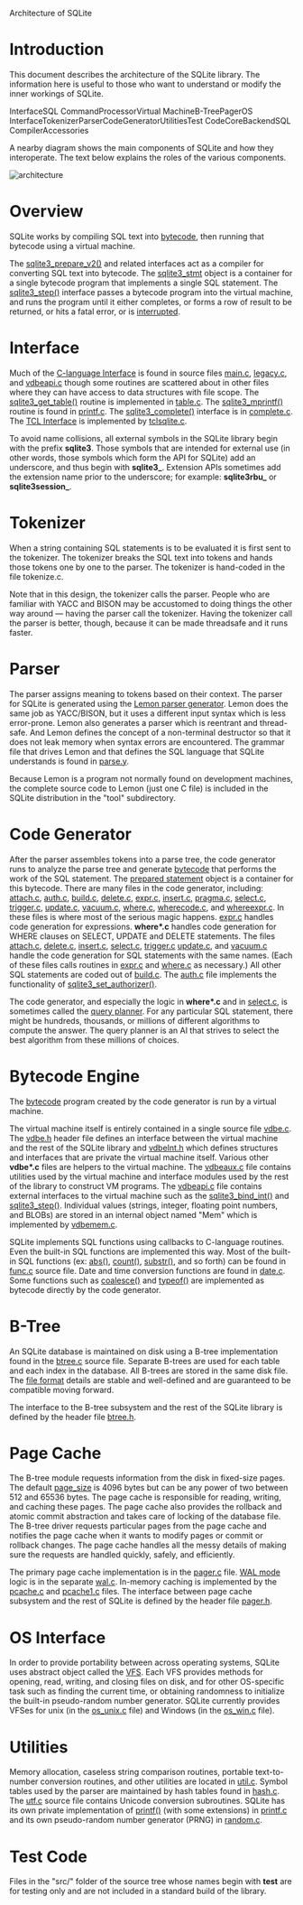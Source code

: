 Architecture of SQLite

# Introduction

This document describes the architecture of the SQLite library. The information here is useful to those who want to understand or modify the inner workings of SQLite.

InterfaceSQL CommandProcessorVirtual MachineB-TreePagerOS InterfaceTokenizerParserCodeGeneratorUtilitiesTest CodeCoreBackendSQL CompilerAccessories

A nearby diagram shows the main components of SQLite and how they interoperate. The text below explains the roles of the various components.

![architecture](https://github.com/lishuhuakai/sqlite_reading/blob/main/Document/official_documents/imgs/image-20210828173741457.png)

# Overview

SQLite works by compiling SQL text into [bytecode](https://sqlite.org/opcode.html), then running that bytecode using a virtual machine.

The [sqlite3_prepare_v2()](https://sqlite.org/c3ref/prepare.html) and related interfaces act as a compiler for converting SQL text into bytecode. The [sqlite3_stmt](https://sqlite.org/c3ref/stmt.html) object is a container for a single bytecode program that implements a single SQL statement. The [sqlite3_step()](https://sqlite.org/c3ref/step.html) interface passes a bytecode program into the virtual machine, and runs the program until it either completes, or forms a row of result to be returned, or hits a fatal error, or is [interrupted](https://sqlite.org/c3ref/interrupt.html).

# Interface

Much of the [C-language Interface](https://sqlite.org/c3ref/intro.html) is found in source files [main.c](https://sqlite.org/src/file/src/main.c), [legacy.c](https://sqlite.org/src/file/src/legacy.c), and [vdbeapi.c](https://sqlite.org/src/file/src/vdbeapi.c) though some routines are scattered about in other files where they can have access to data structures with file scope. The [sqlite3_get_table()](https://sqlite.org/c3ref/free_table.html) routine is implemented in [table.c](https://sqlite.org/src/file/src/table.c). The [sqlite3_mprintf()](https://sqlite.org/c3ref/mprintf.html) routine is found in [printf.c](https://sqlite.org/src/file/src/printf.c). The [sqlite3_complete()](https://sqlite.org/c3ref/complete.html) interface is in [complete.c](https://sqlite.org/src/file/src/complete.c). The [TCL Interface](https://sqlite.org/tclsqlite.html) is implemented by [tclsqlite.c](https://sqlite.org/src/file/src/tclsqlite.c).

To avoid name collisions, all external symbols in the SQLite library begin with the prefix **sqlite3**. Those symbols that are intended for external use (in other words, those symbols which form the API for SQLite) add an underscore, and thus begin with **sqlite3_**. Extension APIs sometimes add the extension name prior to the underscore; for example: **sqlite3rbu_** or **sqlite3session_**.

# Tokenizer

When a string containing SQL statements is to be evaluated it is first sent to the tokenizer. The tokenizer breaks the SQL text into tokens and hands those tokens one by one to the parser. The tokenizer is hand-coded in the file tokenize.c.

Note that in this design, the tokenizer calls the parser. People who are familiar with YACC and BISON may be accustomed to doing things the other way around — having the parser call the tokenizer. Having the tokenizer call the parser is better, though, because it can be made threadsafe and it runs faster.

# Parser

The parser assigns meaning to tokens based on their context. The parser for SQLite is generated using the [Lemon parser generator](https://sqlite.org/lemon.html). Lemon does the same job as YACC/BISON, but it uses a different input syntax which is less error-prone. Lemon also generates a parser which is reentrant and thread-safe. And Lemon defines the concept of a non-terminal destructor so that it does not leak memory when syntax errors are encountered. The grammar file that drives Lemon and that defines the SQL language that SQLite understands is found in [parse.y](https://sqlite.org/src/file/src/parse.y).

Because Lemon is a program not normally found on development machines, the complete source code to Lemon (just one C file) is included in the SQLite distribution in the "tool" subdirectory.

# Code Generator

After the parser assembles tokens into a parse tree, the code generator runs to analyze the parse tree and generate [bytecode](https://sqlite.org/opcode.html) that performs the work of the SQL statement. The [prepared statement](https://sqlite.org/c3ref/stmt.html) object is a container for this bytecode. There are many files in the code generator, including: [attach.c](https://sqlite.org/src/file/src/attach.c), [auth.c](https://sqlite.org/src/file/src/auth.c), [build.c](https://sqlite.org/src/file/src/build.c), [delete.c](https://sqlite.org/src/file/src/delete.c), [expr.c](https://sqlite.org/src/file/src/expr.c), [insert.c](https://sqlite.org/src/file/src/insert.c), [pragma.c](https://sqlite.org/src/file/src/pragma.c), [select.c](https://sqlite.org/src/file/src/select.c), [trigger.c](https://sqlite.org/src/file/src/trigger.c), [update.c](https://sqlite.org/src/file/src/update.c), [vacuum.c](https://sqlite.org/src/file/src/vacuum.c), [where.c](https://sqlite.org/src/file/src/where.c), [wherecode.c](https://sqlite.org/src/file/src/wherecode.c), and [whereexpr.c](https://sqlite.org/src/file/src/whereexpr.c). In these files is where most of the serious magic happens. [expr.c](https://sqlite.org/src/file/src/expr.c) handles code generation for expressions. **where\*.c** handles code generation for WHERE clauses on SELECT, UPDATE and DELETE statements. The files [attach.c](https://sqlite.org/src/file/src/attach.c), [delete.c](https://sqlite.org/src/file/src/delete.c), [insert.c](https://sqlite.org/src/file/src/insert.c), [select.c](https://sqlite.org/src/file/src/select.c), [trigger.c](https://sqlite.org/src/file/src/trigger.c) [update.c](https://sqlite.org/src/file/src/update.c), and [vacuum.c](https://sqlite.org/src/file/src/vacuum.c) handle the code generation for SQL statements with the same names. (Each of these files calls routines in [expr.c](https://sqlite.org/src/file/src/expr.c) and [where.c](https://sqlite.org/src/file/src/where.c) as necessary.) All other SQL statements are coded out of [build.c](https://sqlite.org/src/file/src/build.c). The [auth.c](https://sqlite.org/src/file/src/auth.c) file implements the functionality of [sqlite3_set_authorizer()](https://sqlite.org/c3ref/set_authorizer.html).

The code generator, and especially the logic in **where\*.c** and in [select.c](https://sqlite.org/src/file/src/select.c), is sometimes called the [query planner](https://sqlite.org/optoverview.html). For any particular SQL statement, there might be hundreds, thousands, or millions of different algorithms to compute the answer. The query planner is an AI that strives to select the best algorithm from these millions of choices.

# Bytecode Engine

The [bytecode](https://sqlite.org/opcode.html) program created by the code generator is run by a virtual machine.

The virtual machine itself is entirely contained in a single source file [vdbe.c](https://sqlite.org/src/file/src/vdbe.c). The [vdbe.h](https://sqlite.org/src/file/src/vdbe.h) header file defines an interface between the virtual machine and the rest of the SQLite library and [vdbeInt.h](https://sqlite.org/src/file/src/vdbeInt.h) which defines structures and interfaces that are private the virtual machine itself. Various other **vdbe\*.c** files are helpers to the virtual machine. The [vdbeaux.c](https://sqlite.org/src/file/src/vdbeaux.c) file contains utilities used by the virtual machine and interface modules used by the rest of the library to construct VM programs. The [vdbeapi.c](https://sqlite.org/src/file/src/vdbeapi.c) file contains external interfaces to the virtual machine such as the [sqlite3_bind_int()](https://sqlite.org/c3ref/bind_blob.html) and [sqlite3_step()](https://sqlite.org/c3ref/step.html). Individual values (strings, integer, floating point numbers, and BLOBs) are stored in an internal object named "Mem" which is implemented by [vdbemem.c](https://sqlite.org/src/file/src/vdbemem.c).

SQLite implements SQL functions using callbacks to C-language routines. Even the built-in SQL functions are implemented this way. Most of the built-in SQL functions (ex: [abs()](https://sqlite.org/lang_corefunc.html#abs), [count()](https://sqlite.org/lang_aggfunc.html#count), [substr()](https://sqlite.org/lang_corefunc.html#substr), and so forth) can be found in [func.c](https://sqlite.org/src/file/src/func.c) source file. Date and time conversion functions are found in [date.c](https://sqlite.org/src/file/src/date.c). Some functions such as [coalesce()](https://sqlite.org/lang_corefunc.html#coalesce) and [typeof()](https://sqlite.org/lang_corefunc.html#typeof) are implemented as bytecode directly by the code generator.

# B-Tree

An SQLite database is maintained on disk using a B-tree implementation found in the [btree.c](https://sqlite.org/src/file/src/btree.c) source file. Separate B-trees are used for each table and each index in the database. All B-trees are stored in the same disk file. The [file format](https://sqlite.org/fileformat2.html) details are stable and well-defined and are guaranteed to be compatible moving forward.

The interface to the B-tree subsystem and the rest of the SQLite library is defined by the header file [btree.h](https://sqlite.org/src/file/src/btree.h).

# Page Cache

The B-tree module requests information from the disk in fixed-size pages. The default [page_size](https://sqlite.org/pragma.html#pragma_page_size) is 4096 bytes but can be any power of two between 512 and 65536 bytes. The page cache is responsible for reading, writing, and caching these pages. The page cache also provides the rollback and atomic commit abstraction and takes care of locking of the database file. The B-tree driver requests particular pages from the page cache and notifies the page cache when it wants to modify pages or commit or rollback changes. The page cache handles all the messy details of making sure the requests are handled quickly, safely, and efficiently.

The primary page cache implementation is in the [pager.c](https://sqlite.org/src/file/src/pager.c) file. [WAL mode](https://sqlite.org/wal.html) logic is in the separate [wal.c](https://sqlite.org/src/file/src/wal.c). In-memory caching is implemented by the [pcache.c](https://sqlite.org/src/file/src/pcache.c) and [pcache1.c](https://sqlite.org/src/file/src/pcache1.c) files. The interface between page cache subsystem and the rest of SQLite is defined by the header file [pager.h](https://sqlite.org/src/file/src/pager.h).

# OS Interface

In order to provide portability between across operating systems, SQLite uses abstract object called the [VFS](https://sqlite.org/vfs.html). Each VFS provides methods for opening, read, writing, and closing files on disk, and for other OS-specific task such as finding the current time, or obtaining randomness to initialize the built-in pseudo-random number generator. SQLite currently provides VFSes for unix (in the [os_unix.c](https://sqlite.org/src/file/src/os_unix.c) file) and Windows (in the [os_win.c](https://sqlite.org/src/file/src/os_win.c) file).

# Utilities

Memory allocation, caseless string comparison routines, portable text-to-number conversion routines, and other utilities are located in [util.c](https://sqlite.org/src/file/src/util.c). Symbol tables used by the parser are maintained by hash tables found in [hash.c](https://sqlite.org/src/file/src/hash.c). The [utf.c](https://sqlite.org/src/file/src/utf.c) source file contains Unicode conversion subroutines. SQLite has its own private implementation of [printf()](https://sqlite.org/printf.html) (with some extensions) in [printf.c](https://sqlite.org/src/file/src/printf.c) and its own pseudo-random number generator (PRNG) in [random.c](https://sqlite.org/src/file/src/random.c).

# Test Code

Files in the "src/" folder of the source tree whose names begin with **test** are for testing only and are not included in a standard build of the library.